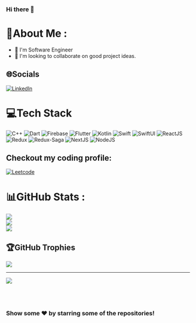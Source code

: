 ### Hi there 👋
# 💫About Me :
  - 🔭 I'm Software Engineer
  - 👯 I'm looking to collaborate on good project ideas.
   

## 🌐Socials
[![LinkedIn](https://img.shields.io/badge/LinkedIn-%230077B5.svg?logo=linkedin&logoColor=white)](https://www.linkedin.com/in/tushar-saini-0601301a8/)

# 💻Tech Stack
![C++](https://img.shields.io/badge/c++-%2300599C.svg?style=for-the-badge&logo=c%2B%2B&logoColor=white) ![Dart](https://img.shields.io/badge/dart-%230175C2.svg?style=for-the-badge&logo=dart&logoColor=white) ![Firebase](https://img.shields.io/badge/firebase-%23039BE5.svg?style=for-the-badge&logo=firebase) ![Flutter](https://img.shields.io/badge/Flutter-%2302569B.svg?style=for-the-badge&logo=Flutter&logoColor=white) ![Kotlin](https://img.shields.io/badge/Kotlin-%2302569B.svg?style=for-the-badge&logo=Kotlin&logoColor=white) ![Swift](https://img.shields.io/badge/swift-%2302569B.svg?style=for-the-badge&logo=swift&logoColor=white) ![SwiftUI](https://img.shields.io/badge/swiftUi-%2302569B.svg?style=for-the-badge&logo=swift&logoColor=white) ![ReactJS](https://img.shields.io/badge/reactJS-%2302569B.svg?style=for-the-badge&logo=react&logoColor=white) ![Redux](https://img.shields.io/badge/redux-%2302569B.svg?style=for-the-badge&logo=redux&logoColor=white) ![Redux-Saga](https://img.shields.io/badge/reduxSaga-%2302569B.svg?style=for-the-badge&logo=reduxDaga&logoColor=white) ![NextJS](https://img.shields.io/badge/nextjs-%2302569B.svg?style=for-the-badge&logo=nextJs&logoColor=white) ![NodeJS](https://img.shields.io/badge/nodeJS-%2302569B.svg?style=for-the-badge&logo=NodeJS&logoColor=white) 




## Checkout my coding profile: 
[![Leetcode](https://img.shields.io/badge/Leetcode-%230077B5.svg?logo=leetcode&logoColor=white)](https://leetcode.com/sainx_tushar_01/)


# 📊GitHub Stats :
![](https://github-readme-stats.vercel.app/api?username=tusharsainx&theme=dark&hide_border=true&include_all_commits=true&count_private=true)<br/>
![](https://github-readme-streak-stats.herokuapp.com/?user=tusharsainx&theme=dark&hide_border=true)<br/>
![](https://github-readme-stats.vercel.app/api/top-langs/?username=tusharsainx&theme=dark&hide_border=true&include_all_commits=true&count_private=true&layout=compact)

## 🏆GitHub Trophies
![](https://github-profile-trophy.vercel.app/?username=tusharsainx&theme=onedark&no-frame=false&no-bg=false&margin-w=4)

---
[![](https://visitcount.itsvg.in/api?id=tusharsainx&icon=0&color=1)](https://visitcount.itsvg.in)

</br>
</br>

### Show some ❤️ by starring some of the repositories!
